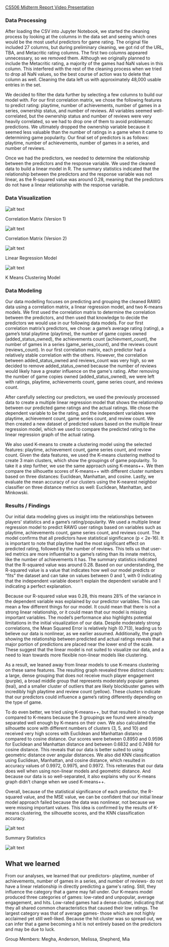 [CS506 Midterm Report Video Presentation](https://www.youtube.com/watch?v=G82LpRjTCPs)

### Data Processing

After loading the CSV into Jupyter Notebook, we started the cleaning process by looking at the columns in the data set and seeing which ones would be the most useful predictors for game rating. The original file included 27 columns, but during preliminary cleaning, we got rid of the URL, TBA, and Metacritic rating columns. The first two columns appeared unnecessary, so we removed them. Although we originally planned to include the Metacritic rating, a majority of the games had NaN values in this column. This interfered with the rest of the cleaning process when we tried to drop all NaN values, so the best course of action was to delete that column as well. Cleaning the data left us with approximately 48,000 usable entries in the set. 

We decided to filter the data further by selecting a few columns to build our model with. For our first correlation matrix, we chose the following features to predict rating: playtime, number of achievements, number of games in a series, ownership status, and number of reviews. All variables seemed well-correlated, but the ownership status and number of reviews were very heavily correlated, so we had to drop one of them to avoid problematic predictions. We ultimately dropped the ownership variable because it seemed less valuable than the number of ratings in a game when it came to determining game popularity. Our final set of predictors is as follows: playtime, number of achievements, number of games in a series, and number of reviews. 

Once we had the predictors, we needed to determine the relationship between the predictors and the response variable. We used the cleaned data to build a linear model in R. The summary statistics indicated that the relationship between the predictors and the response variable was not linear, as the R-squared value was around 0.28, meaning that the predictors do not have a linear relationship with the response variable.


### Data Visualization 

![alt text](https://github.com/melimtz/CS506_Final_Project/blob/main/images/correlation_mat_v1.png "Correlation Matrix (V1)")

Correlation Matrix (Version 1)

![alt text](https://github.com/melimtz/CS506_Final_Project/blob/main/images/correlation_mat_v2.png "Correlation Matrix (V2)")

Correlation Matrix (Version 2)

![alt text](https://github.com/melimtz/CS506_Final_Project/blob/main/images/lr.png "Linear Regression Model")

Linear Regression Model

![alt text](https://github.com/melimtz/CS506_Final_Project/blob/main/images/clustering.png "K Means Clustering Model")

K Means Clustering Model

### Data Modeling

Our data modelling focuses on predicting and grouping the cleaned RAWG data using a correlation matrix, a linear regression model, and two K-means models. We first used the correlation matrix to determine the correlation between the predictors, and then used that knowledge to decide the predictors we would use in our following data models. For our first correlation matrix’s predictors, we chose: a game’s average rating (rating), a game’s total playtime (playtime), the number of game copies owned (added_status_owned), the achievements count (achievment_count), the number of games in a series (game_series_count), and the reviews count (reviews_count). In our first correlation matrix, each predictor had a relatively stable correlation with the others. However, the correlation between added_status_owned and reviews_count was very high, so we decided to remove added_status_owned because the number of reviews would likely have a greater influence on the game's rating. After removing the number of game copies owned (added_status_owned), we were left with ratings, playtime, achievements count, game series count, and reviews count.

After carefully selecting our predictors, we used the previously processed data to create a multiple linear regression model that shows the relationship between our predicted game ratings and the actual ratings. We chose the dependent variable to be the rating, and the independent variables were playtime, achievement count, game series count, and review count. We then created a new dataset of predicted values based on the multiple linear regression model, which we used to compare the predicted rating to the linear regression graph of the actual rating. 

We also used K-means to create a clustering model using the selected features: playtime, achievement count, game series count, and review count. Given the data features, we used the K-means clustering method to create 3 main clusters, which show the groupings of game popularity. To take it a step further, we use the same approach using K-means++. We then compare the silhouette scores of K-means++ with different cluster numbers based on three distances: Euclidean, Manhattan, and cosine. Lastly, we evaluate the mean accuracy of our clusters using the K-nearest neighbor classifier on three distance metrics as well: Euclidean, Manhattan, and Minkowski. 


### Results / Findings

Our initial data modeling gives us insight into the relationships between players' statistics and a game’s rating/popularity. We used a multiple linear regression model to predict RAWG user ratings based on variables such as playtime, achievements count, game series count, and reviews count. The model confirms that all predictors have statistical significance (p < 2e-16). It is important to note that playtime had the most significant effect on predicted rating, followed by the number of reviews. This tells us that user-led metrics are more influential to a game’s rating than its innate metrics, like the number of achievements it has.
The summary statistics indicated that the R-squared value was around 0.28. Based on our understanding, the R-squared value is a value that indicates how well our model predicts or “fits” the dataset and can take on values between 0 and 1, with 0 indicating that the independent variable doesn’t explain the dependent variable and 1 indicating a perfect explanation.

Because our R-squared value was 0.28, this means 28% of the variance in the dependent variable was explained by our predictor variables. This can mean a few different things for our model. It could mean that there is not a strong linear relationship, or it could mean that our model is missing important variables.
The model’s performance also highlights potential limitations in the initial visualization of our data. Despite moderately strong correlations, the Mean Squared Error is relatively high (0.713), leading us to believe our data is nonlinear, as we earlier assumed. Additionally, the graph showing the relationship between predicted and actual ratings reveals that a major portion of predictions are placed near the lower end of the scale. These suggest that the linear model is not suited to visualize our data, and a need to lean towards more flexible non-linear models like clustering.

As a result, we leaned away from linear models to use K-means clustering on these same features. The resulting graph revealed three distinct clusters: a large, dense grouping that does not receive much player engagement (purple), a broad middle group that represents moderately popular games (teal), and a smaller cluster of outliers that are likely blockbuster games with incredibly high playtime and review count (yellow). These clusters indicate that our predictors could influence a game’s rating differently depending on the type of game.

To do even better, we tried using K-means++, but that resulted in no change compared to K-means because the 3 groupings we found were already separated well enough by K-means on their own. We also calculated the silhouette score with different numbers of clusters (3, 5, and 10) and received very high scores with Euclidean and Manhattan distance compared to cosine distance. Our scores were between 0.8950 and 0.9596 for Euclidean and Manhattan distance and between 0.6832 and 0.7498 for cosine distance. This reveals that our data is better suited to using geometric distance over angular distances.
We also did KNN classification using Euclidean, Manhattan, and cosine distance, which resulted in accuracy values of 0.9972, 0.9975, and 0.9972. This reiterates that our data does well when using non-linear models and geometric distance. And because our data is so well-separated, it also explains why our K-means graph didn’t change when we used K-means++.

Overall, because of the statistical significance of each predictor, the R-squared value, and the MSE value, we can be confident that our initial linear model approach failed because the data was nonlinear, not because we were missing important values. This idea is confirmed by the results of K-means clustering,  the silhouette scores, and the KNN classification accuracy.

![alt text](https://github.com/melimtz/CS506_Final_Project/blob/main/images/image2.png "Summary Statistics")

Summary Statistics

![alt text](https://github.com/melimtz/CS506_Final_Project/blob/main/images/image3.png "Silhouette Scores and KNN Accuracy")

## What we learned

From our analyses, we learned that our predictors- playtime, number of achievements, number of games in a series, and number of reviews- do not have a linear relationship in directly predicting a game's rating. Still, they influence the category that a game may fall under. Our K-means model produced three categories of games: low-rated and unpopular, average engagement, and hits. Low-rated games had a dense cluster, indicating that they all shared common characteristics that caused their low ratings. The largest category was that of average games- those which are not highly acclaimed yet still well-liked. Because the hit cluster was so spread out, we can infer that a game becoming a hit is not entirely based on the predictors and may be due to luck.

Group Members: Megha, Anderson, Melissa, Shepherd, Mia
